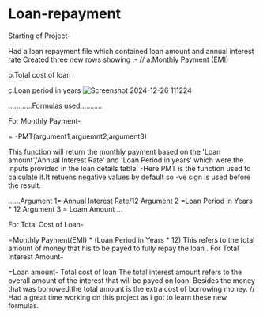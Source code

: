 # Loan-repayment

Starting of Project-


Had a loan repayment file which contained loan amount and annual interest rate
Created three new rows showing :-
//
 a.Monthly Payment (EMI)
 
 b.Total cost of loan
 
 c.Loan period in years
 ![Screenshot 2024-12-26 111224](https://github.com/user-attachments/assets/e51ffe06-4f1b-4ab7-9ad6-d93081193b8c)

............Formulas used...........

For Monthly Payment-

= -PMT(argument1,arguemnt2,argument3)

This function will return the monthly payment based on the 'Loan amount','Annual Interest Rate' and 'Loan Period in years' which were the inputs provided in the loan details table. -Here PMT is the function used to calculate it.It retuens negative values by default so -ve sign is used before the result.

......Argument 1= Annual Interest Rate/12 Argument 2 =Loan Period in Years * 12 Argument 3 = Loam Amount ...

For Total Cost of Loan-

=Monthly Payment(EMI) * (Loan Period in Years * 12)
This refers to the total amount of money that his to be payed to fully repay the loan .
For Total Interest Amount-

=Loan amount- Total cost of loan
The total interest amount refers to the overall amount of the interest that will be payed on loan. Besides the money that was borrowed,the total amount is the extra cost of borrowing money.
// Had a great time working on this project as i got to learn these new formulas.
